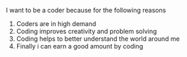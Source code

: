 I want to be a coder because for the following reasons
1) Coders are in high demand
2) Coding improves creativity and problem solving
3) Coding helps to better understand the world around me
4) Finally i can earn a good amount by coding